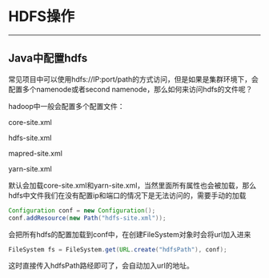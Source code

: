 # HDFS操作

--------------------------------------------------------------------------------

## Java中配置hdfs

常见项目中可以使用hdfs://IP:port/path的方式访问，但是如果是集群环境下，会配置多个namenode或者second namenode，那么如何来访问hdfs的文件呢？

hadoop中一般会配置多个配置文件：

core-site.xml

hdfs-site.xml

mapred-site.xml

yarn-site.xml

默认会加载core-site.xml和yarn-site.xml，当然里面所有属性也会被加载，那么hdfs中文件我们在没有配置ip和端口的情况下是无法访问的，需要手动的加载

```java
Configuration conf = new Configuration();
conf.addResource(new Path("hdfs-site.xml"));
```

会把所有hdfs的配置加载到conf中，在创建FileSystem对象时会将url加入进来

```java
FileSystem fs = FileSystem.get(URL.create("hdfsPath"), conf);
```

这时直接传入hdfsPath路经即可了，会自动加入url的地址。
